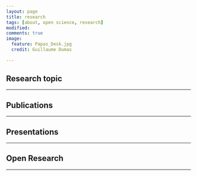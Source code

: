 ```yaml
---
layout: page
title: research 
tags: [about, open science, research]
modified:
comments: true
image:
  feature: Papas_Desk.jpg
  credit: Guillaume Dumas
  
---
```

## Research topic

---

## Publications

---


## Presentations

---

## Open Research 

---




